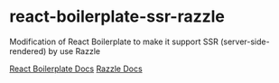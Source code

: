 # react-boilerplate-ssr-razzle
Modification of React Boilerplate to make it support SSR (server-side-rendered) by use Razzle

[React Boilerplate Docs](https://www.reactboilerplate.com/)
[Razzle Docs](https://github.com/jaredpalmer/razzle)